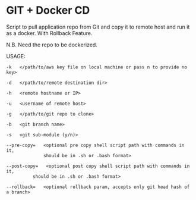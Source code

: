 # GIT + Docker CD

Script to pull application repo from Git and copy it to remote host and run it as a docker. With Rollback Feature.

N.B. Need the repo to be dockerized.

USAGE:

    -k   </path/to/aws key file on local machine or pass n to provide no key>

    -d   </path/to/remote destination dir>

    -h   <remote hostname or IP>

    -u   <username of remote host>

    -g   </path/to/git repo to clone>

    -b   <git branch name>

    -s   <git sub-module (y/n)>

    --pre-copy=   <optional pre copy shell script path with commands in it, 
                  should be in .sh or .bash format>
                  
    --post-copy=   <optional post copy shell script path with commands in it, 
              should be in .sh or .bash format>

    --rollback=   <optional rollback param, accepts only git head hash of a branch>
